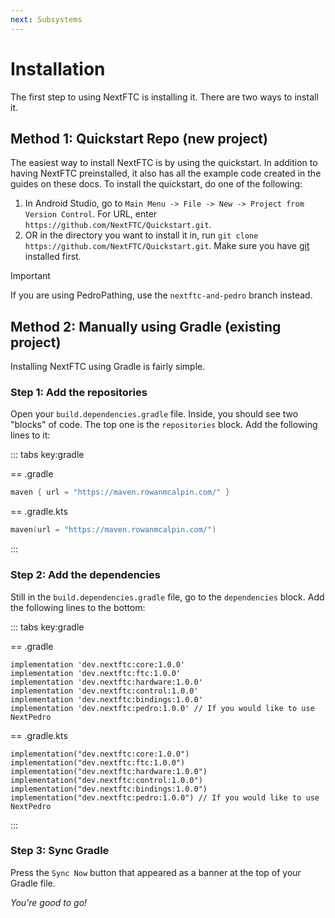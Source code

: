 ```yaml
---
next: Subsystems
---
```


# Installation

The first step to using NextFTC is installing it. There are two ways to install it.

## Method 1: Quickstart Repo (new project)

The easiest way to install NextFTC is by using the quickstart. In addition to having NextFTC preinstalled, it also has
all the example code created in the guides on these docs. To install the quickstart, do one of the following:

1. In Android Studio, go to `Main Menu -> File -> New -> Project from Version Control`. For URL, enter
   `https://github.com/NextFTC/Quickstart.git`.
2. OR in the directory you want to install it in, run `git clone https://github.com/NextFTC/Quickstart.git`.
   Make
   sure you have [git](https://git-scm.com/) installed first.

> [!IMPORTANT]
> If you are using PedroPathing, use the `nextftc-and-pedro` branch instead.

## Method 2: Manually using Gradle (existing project)

Installing NextFTC using Gradle is fairly simple.

### Step 1: Add the repositories

Open your `build.dependencies.gradle` file. Inside, you should see two "blocks" of code. The top one is the
`repositories` block. Add the following lines to it:

::: tabs key:gradle

== .gradle

```groovy
maven { url = "https://maven.rowanmcalpin.com/" }
```

== .gradle.kts

```kotlin
maven(url = "https://maven.rowanmcalpin.com/")
```

:::

### Step 2: Add the dependencies

Still in the `build.dependencies.gradle` file, go to the `dependencies` block. Add the following lines to the bottom:

::: tabs key:gradle

== .gradle

```groovy-vue
implementation 'dev.nextftc:core:1.0.0'
implementation 'dev.nextftc:ftc:1.0.0'
implementation 'dev.nextftc:hardware:1.0.0'
implementation 'dev.nextftc:control:1.0.0'
implementation 'dev.nextftc:bindings:1.0.0'
implementation 'dev.nextftc:pedro:1.0.0' // If you would like to use NextPedro
```

== .gradle.kts

```kotlin-vue
implementation("dev.nextftc:core:1.0.0")
implementation("dev.nextftc:ftc:1.0.0")
implementation("dev.nextftc:hardware:1.0.0")
implementation("dev.nextftc:control:1.0.0")
implementation("dev.nextftc:bindings:1.0.0")
implementation("dev.nextftc:pedro:1.0.0") // If you would like to use NextPedro
```

:::

### Step 3: Sync Gradle

Press the `Sync Now` button that appeared as a banner at the top of your Gradle file.

*You're good to go!*
